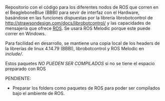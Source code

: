Repositorio con el código para los diferentes nodos de ROS que corren en el BeagleboneBlue (BBBl) para sevir de interfaz con el Hardware, basándose en las funciones dispuestas por la librería librobotcontrol de <http://strawsondesign.com/docs/librobotcontrol/> y las capacidades de mensajería que ofrece [ROS](https://ros.org). Se usará ROS Melodic porque este puede correr en Windows.

Para facilidad en desarrollo, se mantiene una copia local de los headers de la librerías de linux 4.14.79 (BBBl), librobotcontrol y ROS Melodic en _include/_.

Estos paquetes *NO PUEDEN SER COMPILADOS* si no se tiene el espacio preparado con ROS

PENDIENTE:
- Preparar los folders como paquetes de ROS para poder ser compilados bajo el ambiente de ROS.